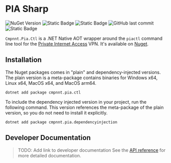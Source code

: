 # PIA Sharp

![NuGet Version](https://img.shields.io/nuget/v/System.Configuration.ConfigurationManager?style=flat-square)
![Static Badge](https://img.shields.io/badge/line%20coverage-90.40%25-ded11b?style=flat-square)
![Static Badge](https://img.shields.io/badge/branch%20coverage-74.10%25-ded11b?style=flat-square)
![GitHub last commit](https://img.shields.io/github/last-commit/dwyl/repo-badges?style=flat-square)
![Static Badge](https://img.shields.io/badge/License-MIT-37ad13?style=flat-square)

`Cmpnnt.Pia.Ctl` is a .NET Native AOT wrapper around the `piactl` command line tool for the
[Private Internet Access](https://privateinternetaccess.com) VPN. It's available on [Nuget](https://nuget.org/profiles/cmpnnt).

## Installation

The Nuget packages comes in "plain" and dependency-injected versions. The plain version is a meta-package contains binaries for Windows x64, Linux x64, MacOS x64, and MacOS arm64.

`dotnet add package cmpnnt.pia.ctl`

To include the dependency injected version in your project, run the following command. This version references the
meta-package of the plain version, so you do not need to install it explicitly.

`dotnet add package cmpnnt.pia.dependencyinjection`

## Developer Documentation

> TODO: Add link to developer documentation
See the [API reference]((http://todo)) for more detailed documentation.